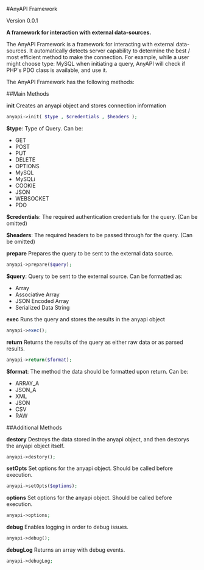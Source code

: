 #AnyAPI Framework

Version 0.0.1

**A framework for interaction with external data-sources.**

The AnyAPI Framework is a framework for interacting with external data-sources.
It automatically detects server capability to determine the best / most efficient method to make the connection.
For example, while a user might choose type: MySQL when initiating a query, AnyAPI will check if PHP's PDO class is available, and use it.

The AnyAPI Framework has the following methods:

##Main Methods

**init**
Creates an anyapi object and stores connection information

```php
anyapi->init( $type , $credentials , $headers );
```

**$type**: Type of Query. Can be:

- GET
- POST
- PUT
- DELETE
- OPTIONS
- MySQL
- MySQLi
- COOKIE
- JSON
- WEBSOCKET
- PDO

**$credentials**: The required authentication credentials for the query.
(Can be omitted)

**$headers**: The required headers to be passed through for the query.
(Can be omitted)

**prepare**
Prepares the query to be sent to the external data source.

```php
anyapi->prepare($query);
```

**$query**: Query to be sent to the external source.
Can be formatted as:

- Array
- Associative Array
- JSON Encoded Array
- Serialized Data String

**exec**
Runs the query and stores the results in the anyapi object

```php
anyapi->exec();
```

**return**
Returns the results of the query as either raw data or as parsed results.

```php
anyapi->return($format);
```

**$format**: The method the data should be formatted upon return. Can be:

- ARRAY_A
- JSON_A
- XML
- JSON
- CSV
- RAW

##Additional Methods

**destory**
Destroys the data stored in the anyapi object, and then destorys the anyapi object itself.

```php
anyapi->destory();
```

**setOpts**
Set options for the anyapi object. Should be called before execution.

```php
anyapi->setOpts($options);
```

**options**
Set options for the anyapi object. Should be called before execution.

```php
anyapi->options;
```

**debug**
Enables logging in order to debug issues.

```php
anyapi->debug();
```

**debugLog**
Returns an array with debug events.

```php
anyapi->debugLog;
```